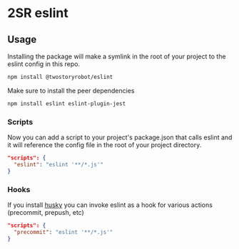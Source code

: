 # 2SR eslint

## Usage

Installing the package will make a symlink in the root of your project to the
eslint config in this repo.

```bash
npm install @twostoryrobot/eslint
```

Make sure to install the peer dependencies

```bash
npm install eslint eslint-plugin-jest
```

### Scripts

Now you can add a script to your project's package.json that calls eslint and
it will reference the config file in the root of your project directory.

```json
"scripts": {
  "eslint": "eslint '**/*.js'"
}
```

### Hooks

If you install [husky](https://github.com/typicode/husky) you can invoke eslint
as a hook for various actions (precommit, prepush, etc)

```json
"scripts": {
  "precommit": "eslint '**/*.js'"
}
```
